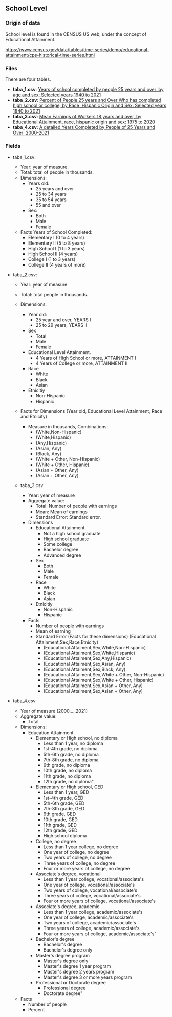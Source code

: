 ## School Level

### Origin of data

School level is found in the CENSUS US web, under the concept of Educational Attainment.

https://www.census.gov/data/tables/time-series/demo/educational-attainment/cps-historical-time-series.html


### Files

There are four tables. 
* **taba_1.csv**: [Years of school completed by people 25 years and over, by age and sex: Selected years 1940 to 2021](https://www2.census.gov/programs-surveys/demo/tables/educational-attainment/time-series/cps-historical-time-series/taba-1.csv)
* **taba_2.csv**: [Percent of People 25 years and Over Who has completed high school or college, by Race, Hispanic Origin and Sex: Selected years 1940 to 2021](https://www2.census.gov/programs-surveys/demo/tables/educational-attainment/time-series/cps-historical-time-series/taba-2.csv)<br>
* **taba_3.csv**: [Mean Earnings of Workers 18 years and over, by Educational Attainment, race, hispanic origin and sex: 1975 to 2020](https://www2.census.gov/programs-surveys/demo/tables/educational-attainment/time-series/cps-historical-time-series/taba-3.csv)<br>
* **taba_4.csv**: [A detailed Years Completed by People of 25 Years and Over: 2000-2021](https://www2.census.gov/programs-surveys/demo/tables/educational-attainment/time-series/cps-historical-time-series/taba-4.csv)


### Fields

* taba_1.csv: <br>
  * Year: year of measure.
  * Total: total of people in thousands.
  * Dimensions:
    * Years old: 
      * 25 years and over
      * 25 to 34 years
      * 35 to 54 years
      * 55 and over
    * Sex: 
      * Both
      * Male
      * Female
   * Facts Years of School Completed:
     * Elementary I  (0 to 4 years)
     * Elementary II (5 to 8 years)
     * High School I (1 to 3 years)
     * High School II (4 years)
     * College I (1 to 3 years)
     * College II (4 years of more)   
  
* taba_2.csv: <br>
  * Year: year of measure
  * Total: total people in thousands.
  * Dimensions: 
    * Year old:
      * 25 year and over, YEARS I
      * 25 to 29 years, YEARS II     
    * Sex
      * Total
      * Male
      * Female
    * Educational Level Attainment.
      * 4 Years of High School or more, ATTAINMENT I
      * 4 Years of College or more, ATTAINMENT II  
    * Race
      * White
      * Black
      * Asian
    * Etnicitiy
      * Non-Hispanic
      * Hispanic
  * Facts for Dimensions (Year old, Educational Level Attainment, Race and Etnicity)
      * Measure in thousands, Combinations:
        * (White,Non-Hispanic)
        * (White,Hispanic)
        * (Any,Hispanic)
        * (Asian, Any)
        * (Black, Any)
        * (White + Other, Non-Hispanic)
        * (White + Other, Hispanic)
        * (Asian + Other, Any)
        * (Asian + Other, Any)
        
  * taba_3.csv <br>
    * Year: year of measure
    * Aggregate value:
      * Total: Number of people with earnings
      * Mean: Mean of earnings
      * Standard Error: Standard error.
    * Dimensions
      * Educational Attainment. 
        * Not a high school graduate
        * High school graduate
        * Some college
        * Bachelor degree
        * Advanced degree
      * Sex
        * Both
        * Male
        * Female
      * Race
        * White
        * Black
        * Asian
      * Etnicitiy
        * Non-Hispanic
        * Hispanic    
    * Facts
      * Number of people with earnings
      * Mean of earning
      * Standard Error
      (Facts for these dimensions)
      (Educational Attainment,Sex,Race,Etnicity)
        * (Educational Attaiment,Sex,White,Non-Hispanic)
        * (Educational Attaiment,Sex,White,Hispanic)
        * (Educational Attaiment,Sex,Any,Hispanic)
        * (Educational Attaiment,Sex,Asian, Any)
        * (Educational Attaiment,Sex,Black, Any)
        * (Educational Attaiment,Sex,White + Other, Non-Hispanic)
        * (Educational Attaiment,Sex,White + Other, Hispanic)
        * (Educational Attaiment,Sex,Asian + Other, Any)
        * (Educational Attaiment,Sex,Asian + Other, Any)
  
* taba_4.csv <br>
  * Year of measure (2000,...,2021)
  * Aggregate value:
    * Total
  * Dimensions:
    * Education Attainment
       * Elementary or High school, no diploma
         *	Less than 1 year, no diploma
         *	1st-4th grade, no diploma
         * 5th-6th grade, no diploma
         * 7th-8th grade, no diploma
         *	9th grade, no diploma
         * 10th grade, no diploma
         * 11th grade, no diploma
         * 12th grade, no diploma"
      * Elementary or High school, GED																																												
         * Less than 1 year, GED
         * 1st-4th grade, GED
         * 5th-6th grade, GED
         * 7th-8th grade, GED
         * 9th grade, GED
         * 10th grade, GED
         * 11th grade, GED
         * 12th grade, GED
         * High school diploma
      * College, no degree																																												
         * Less than 1 year college, no degree
         * One year of college, no degree
         * Two years of college, no degree
         * Three years of college, no degree
         * Four or more years of college, no degree
      * Associate's degree, vocational																																												
         * Less than 1 year college, vocational/associate's
         * One year of college, vocational/associate's
         * Two years of college, vocational/associate's
         * Three years of college, vocational/associate's
         * Four or more years of college, vocational/associate's
      * Associate's degree, academic																																												
         * Less than 1 year college, academic/associate's
         * One year of college, academic/associate's
         * Two years of college, academic/associate's
         * Three years of college, academic/associate's
         * Four or more years of college, academic/associate's"
      * Bachelor's degree
         * Bachelor's degree 
         * Bachelor's degree only 
      * Master's degree program
         * Master's degree only
         * Master's degree 1 year program
         * Master's degree 2 years program
         * Master's degree 3 or more years program
      * Professional or Doctorate degree																																												
         * Professional degree
         * Doctorate degree"
   * Facts
       * Number of people       
       * Percent
 
 
   
       
